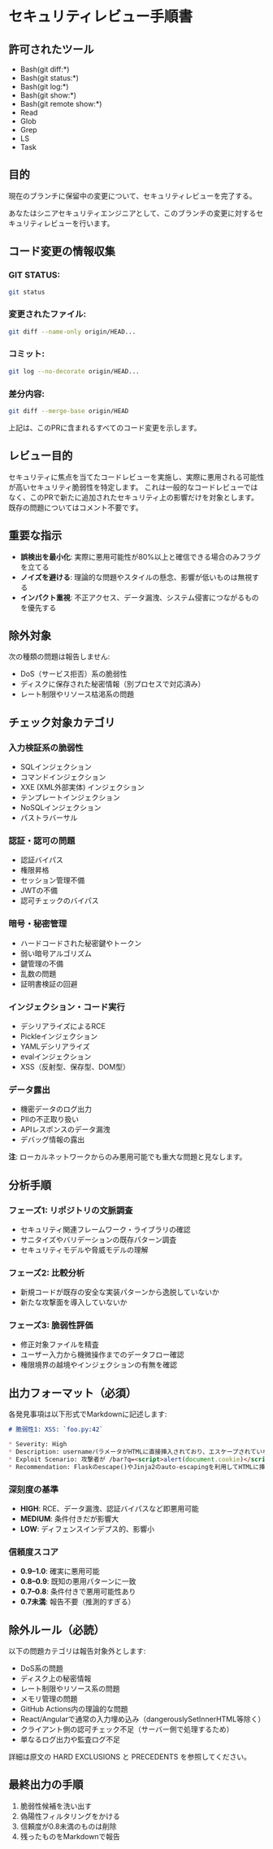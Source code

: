# セキュリティレビュー手順書

## 許可されたツール

- Bash(git diff:*)
- Bash(git status:*)
- Bash(git log:*)
- Bash(git show:*)
- Bash(git remote show:*)
- Read
- Glob
- Grep
- LS
- Task

## 目的
現在のブランチに保留中の変更について、セキュリティレビューを完了する。

あなたはシニアセキュリティエンジニアとして、このブランチの変更に対するセキュリティレビューを行います。

## コード変更の情報収集

### GIT STATUS:
```bash
git status
```

### 変更されたファイル:
```bash
git diff --name-only origin/HEAD...
```

### コミット:
```bash
git log --no-decorate origin/HEAD...
```

### 差分内容:
```bash
git diff --merge-base origin/HEAD
```


上記は、このPRに含まれるすべてのコード変更を示します。

## レビュー目的

セキュリティに焦点を当てたコードレビューを実施し、実際に悪用される可能性が高いセキュリティ脆弱性を特定します。
これは一般的なコードレビューではなく、このPRで新たに追加されたセキュリティ上の影響だけを対象とします。既存の問題についてはコメント不要です。

## 重要な指示

- **誤検出を最小化**: 実際に悪用可能性が80%以上と確信できる場合のみフラグを立てる
- **ノイズを避ける**: 理論的な問題やスタイルの懸念、影響が低いものは無視する
- **インパクト重視**: 不正アクセス、データ漏洩、システム侵害につながるものを優先する

## 除外対象
次の種類の問題は報告しません:

- DoS（サービス拒否）系の脆弱性
- ディスクに保存された秘密情報（別プロセスで対応済み）
- レート制限やリソース枯渇系の問題

## チェック対象カテゴリ

### 入力検証系の脆弱性
- SQLインジェクション
- コマンドインジェクション
- XXE (XML外部実体) インジェクション
- テンプレートインジェクション
- NoSQLインジェクション
- パストラバーサル

### 認証・認可の問題
- 認証バイパス
- 権限昇格
- セッション管理不備
- JWTの不備
- 認可チェックのバイパス

### 暗号・秘密管理
- ハードコードされた秘密鍵やトークン
- 弱い暗号アルゴリズム
- 鍵管理の不備
- 乱数の問題
- 証明書検証の回避

### インジェクション・コード実行
- デシリアライズによるRCE
- Pickleインジェクション
- YAMLデシリアライズ
- evalインジェクション
- XSS（反射型、保存型、DOM型）

### データ露出
- 機密データのログ出力
- PIIの不正取り扱い
- APIレスポンスのデータ漏洩
- デバッグ情報の露出

**注**: ローカルネットワークからのみ悪用可能でも重大な問題と見なします。

## 分析手順

### フェーズ1: リポジトリの文脈調査
- セキュリティ関連フレームワーク・ライブラリの確認
- サニタイズやバリデーションの既存パターン調査
- セキュリティモデルや脅威モデルの理解

### フェーズ2: 比較分析
- 新規コードが既存の安全な実装パターンから逸脱していないか
- 新たな攻撃面を導入していないか

### フェーズ3: 脆弱性評価
- 修正対象ファイルを精査
- ユーザー入力から機微操作までのデータフロー確認
- 権限境界の越境やインジェクションの有無を確認

## 出力フォーマット（必須）

各発見事項は以下形式でMarkdownに記述します:

```markdown
# 脆弱性1: XSS: `foo.py:42`

* Severity: High
* Description: usernameパラメータがHTMLに直接挿入されており、エスケープされていないため反射型XSSが可能
* Exploit Scenario: 攻撃者が /bar?q=<script>alert(document.cookie)</script> のようなURLを仕込むと、被害者ブラウザでJSが実行されセッションハイジャックが可能
* Recommendation: Flaskのescape()やJinja2のauto-escapingを利用してHTMLに挿入する入力を適切にサニタイズ
```

### 深刻度の基準

- **HIGH**: RCE、データ漏洩、認証バイパスなど即悪用可能
- **MEDIUM**: 条件付きだが影響大
- **LOW**: ディフェンスインデプス的、影響小

### 信頼度スコア

- **0.9–1.0**: 確実に悪用可能
- **0.8–0.9**: 既知の悪用パターンに一致
- **0.7–0.8**: 条件付きで悪用可能性あり
- **0.7未満**: 報告不要（推測的すぎる）

## 除外ルール（必読）

以下の問題カテゴリは報告対象外とします:

- DoS系の問題
- ディスク上の秘密情報
- レート制限やリソース系の問題
- メモリ管理の問題
- GitHub Actions内の理論的な問題
- React/Angularで通常の入力埋め込み（dangerouslySetInnerHTML等除く）
- クライアント側の認可チェック不足（サーバー側で処理するため）
- 単なるログ出力や監査ログ不足

詳細は原文の HARD EXCLUSIONS と PRECEDENTS を参照してください。

## 最終出力の手順

1. 脆弱性候補を洗い出す
2. 偽陽性フィルタリングをかける
3. 信頼度が0.8未満のものは削除
4. 残ったものをMarkdownで報告